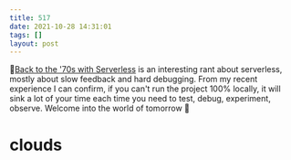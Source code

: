 ```yaml
---
title: 517
date: 2021-10-28 14:31:01
tags: []
layout: post
---
```


📄[Back to the '70s with Serverless](http://evrl.com/devops/cloud/2020/12/18/serverless.html) is an interesting rant about serverless, mostly about slow feedback and hard debugging. From my recent experience I can confirm, if you can't run the project 100% locally, it will sink a lot of your time each time you need to test, debug, experiment, observe. Welcome into the world of tomorrow 👀

# clouds
